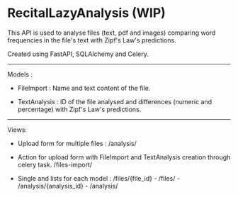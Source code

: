 # RecitalLazyAnalysis (WIP)
This API is used to analyse files (text, pdf and images) comparing word frequencies in the file's text with Zipf's Law's predictions.

Created using FastAPI, SQLAlchemy and Celery.

---

Models :

  - FileImport : Name and text content of the file.

  - TextAnalysis : ID of the file analysed and differences (numeric and percentage) with Zipf's Law's predictions.

---

Views:

  - Upload form for multiple files : /analysis/
  
  - Action for upload form with FileImport and TextAnalysis creation through celery task. /files-import/

  - Single and lists for each model : /files/{file_id} - /files/ - /analysis/{analysis_id} - /analysis/
